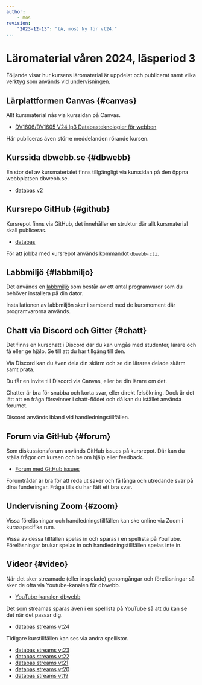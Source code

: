 ```yaml
---
author:
    - mos
revision:
    "2023-12-13": "(A, mos) Ny för vt24."
...
```

Läromaterial våren 2024, läsperiod 3
==================================

Följande visar hur kursens läromaterial är uppdelat och publicerat samt vilka verktyg som används vid undervisningen.

<!--more-->



Lärplattformen Canvas {#canvas}
----------------------------------

Allt kursmaterial nås via kurssidan på Canvas.

* [DV1606/DV1605 V24 lp3 Databasteknologier för webben](https://bth.instructure.com/courses/5597)

Här publiceras även större meddelanden rörande kursen.



Kurssida dbwebb.se {#dbwebb}
----------------------------------

En stor del av kursmaterialet finns tillgängligt via kurssidan på den öppna webbplatsen dbwebb.se.

* [databas v2](kurser/databas-v2)



Kursrepo GitHub {#github}
----------------------------------

Kursrepot finns via GitHub, det innehåller en struktur där allt kursmaterial skall publiceras.

* [databas](https://github.com/dbwebb-se/databas)

För att jobba med kursrepot används kommandot [`dbwebb-cli`](dbwebb-cli).



Labbmiljö {#labbmiljo}
----------------------------------

Det används en [labbmiljö](./../../labbmiljo) som består av ett antal programvaror som du behöver installera på din dator.

Installationen av labbmiljön sker i samband med de kursmoment där programvarorna används.



Chatt via Discord och Gitter {#chatt}
----------------------------------

Det finns en kurschatt i Discord där du kan umgås med studenter, lärare och få eller ge hjälp. Se till att du har tillgång till den.

Via Discord kan du även dela din skärm och se din lärares delade skärm samt prata.

Du får en invite till Discord via Canvas, eller be din lärare om det.

Chatter är bra för snabba och korta svar, eller direkt felsökning. Dock är det lätt att en fråga försvinner i chatt-flödet och då kan du istället använda forumet.

Discord används ibland vid handledningstillfällen.



Forum via GitHub {#forum}
----------------------------------

Som diskussionsforum används GitHub issues på kursrepot. Där kan du ställa frågor om kursen och be om hjälp eller feedback.

* [Forum med GitHub issues](https://github.com/dbwebb-se/databas/issues)

Forumtrådar är bra för att reda ut saker och få långa och utredande svar på dina funderingar. Fråga tills du har fått ett bra svar.



Undervisning Zoom {#zoom}
----------------------------------

Vissa föreläsningar och handledningstillfällen kan ske online via Zoom i kurssspecifika rum.

Vissa av dessa tillfällen spelas in och sparas i en spellista på YouTube. Föreläsningar brukar spelas in och handledningstillfällen spelas inte in.



Videor {#video}
----------------------------------

När det sker streamade (eller inspelade) genomgångar och föreläsningar så sker de ofta via Youtube-kanalen för dbwebb.

* [YouTube-kanalen dbwebb](https://www.youtube.com/c/DbwebbSe)

Det som streamas sparas även i en spellista på YouTube så att du kan se det när det passar dig.

* [databas streams vt24](https://www.youtube.com/playlist?list=PLKtP9l5q3ce_HNa714cNorxmOpwkh_7mR)

Tidigare kurstillfällen kan ses via andra spellistor.

* [databas streams vt23](https://www.youtube.com/playlist?list=PLKtP9l5q3ce_A6ILWI_VCcSr7aLmxE4gQ)
* [databas streams vt22](https://www.youtube.com/playlist?list=PLKtP9l5q3ce_5ptH22JfxcVdlmsJIZOer)
* [databas streams vt21](https://www.youtube.com/playlist?list=PLKtP9l5q3ce9dv4WGmlicIXnOArsNcMgl)
* [databas streams vt20](https://www.youtube.com/playlist?list=PLKtP9l5q3ce_rI4Y1xZE3TA3XSOJIq319)
* [databas streams vt19](https://www.youtube.com/playlist?list=PLKtP9l5q3ce8JaLBnz0TszCXc_eCVpmOh)



<!--
Kursfeedback {#kursfeedback}
----------------------------------

Under kursens gång används GitHub issues som ett forumför kursen och där finns en issue där vi samlar in kursfeedback under kursens gång.

* [Kursfeedback våren 2023](https://github.com/dbwebb-se/databas/issues/54)

Där finns även sparat tidigare kurstillfällens kursfeedback.

* [Kursfeedback våren 2022](https://github.com/dbwebb-se/databas/issues/37)
* [Kursfeedback våren 2021](https://github.com/dbwebb-se/databas/issues/10)
* [Kursfeedback våren 2020](https://github.com/dbwebb-se/databas/issues/8)
* [Kursfeedback våren 2019](https://github.com/dbwebb-se/databas/issues/7)
* [Kursfeedback lp4 2018](https://github.com/dbwebb-se/databas/issues/2)
* [Kursfeedback lp3 2018](https://github.com/dbwebb-se/databas/issues/1)
-->

